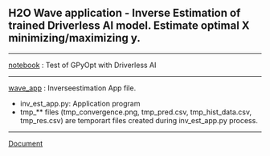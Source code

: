 ## H2O Wave application - Inverse Estimation of trained Driverless AI model. Estimate optimal X minimizing/maximizing y.

***

[notebook](./notebook) : Test of GPyOpt with Driverless AI  

***

[wave_app](./wave_app) : Inverseestimation App file.
- inv_est_app.py: Application program
- tmp_** files (tmp_convergence.png, tmp_pred.csv, tmp_hist_data.csv, tmp_res.csv) are temporart files created during inv_est_app.py process.

***

[Document](./InverseEstimationApp_v220505.pdf)
